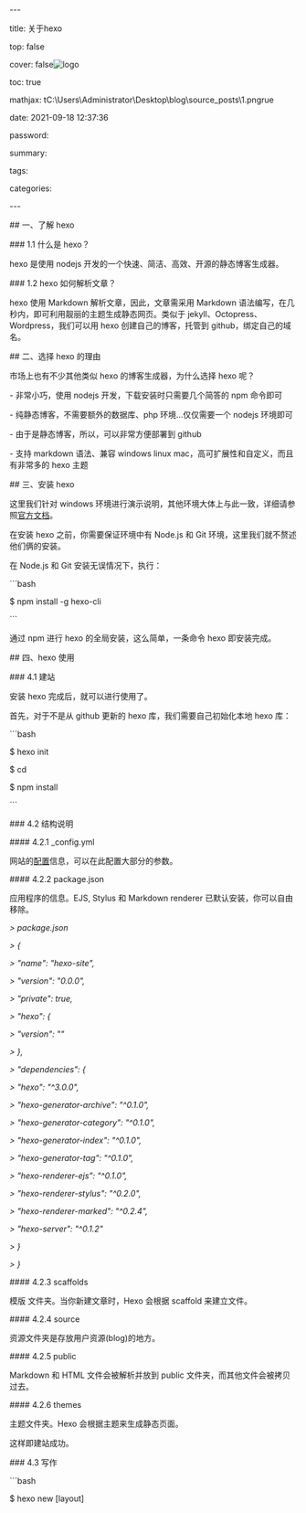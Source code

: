 \---

title: 关于hexo

top: false

cover: false![logo](C:\Users\Administrator\Desktop\logo.png)

toc: true

mathjax: tC:\Users\Administrator\Desktop\blog\source\_posts\1.pngrue

date: 2021-09-18 12:37:36

password:

summary:

tags:

categories:

\---



\## 一、了解 hexo



\### 1.1 什么是 hexo？



hexo 是使用 nodejs 开发的一个快速、简洁、高效、开源的静态博客生成器。



\### 1.2 hexo 如何解析文章？



hexo 使用 Markdown 解析文章，因此，文章需采用 Markdown 语法编写，在几秒内，即可利用靓丽的主题生成静态网页。类似于 jekyll、Octopress、Wordpress，我们可以用 hexo 创建自己的博客，托管到 github，绑定自己的域名。



\## 二、选择 hexo 的理由



市场上也有不少其他类似 hexo 的博客生成器，为什么选择 hexo 呢？



\- 非常小巧，使用 nodejs 开发，下载安装时只需要几个简答的 npm 命令即可



\- 纯静态博客，不需要额外的数据库、php 环境…仅仅需要一个 nodejs 环境即可



\- 由于是静态博客，所以，可以非常方便部署到 github



\- 支持 markdown 语法、兼容 windows linux mac，高可扩展性和自定义，而且有非常多的 hexo 主题



\## 三、安装 hexo



这里我们针对 windows 环境进行演示说明，其他环境大体上与此一致，详细请参照[官方文档](https://hexo.io/zh-cn/docs/index.html)。



在安装 hexo 之前，你需要保证环境中有 Node.js 和 Git 环境，这里我们就不赘述他们俩的安装。



在 Node.js 和 Git 安装无误情况下，执行：



\```bash

$ npm install -g hexo-cli

\```



通过 npm 进行 hexo 的全局安装，这么简单，一条命令 hexo 即安装完成。



\## 四、hexo 使用



\### 4.1 建站



安装 hexo 完成后，就可以进行使用了。



首先，对于不是从 github 更新的 hexo 库，我们需要自己初始化本地 hexo 库：



\```bash

$ hexo init <folder>

$ cd <folder>

$ npm install

\```



\### 4.2 结构说明



\#### 4.2.1 \_config.yml



网站的[配置](https://hexo.io/docs/configuration.html)信息，可以在此配置大部分的参数。



\#### 4.2.2 package.json



应用程序的信息。EJS, Stylus 和 Markdown renderer 已默认安装，你可以自由移除。



*> package.json*

*> {*

*> "name": "hexo-site",*

*> "version": "0.0.0",*

*> "private": true,*

*> "hexo": {*

*> "version": ""*

*> },*

*> "dependencies": {*

*> "hexo": "^3.0.0",*

*> "hexo-generator-archive": "^0.1.0",*

*> "hexo-generator-category": "^0.1.0",*

*> "hexo-generator-index": "^0.1.0",*

*> "hexo-generator-tag": "^0.1.0",*

*> "hexo-renderer-ejs": "^0.1.0",*

*> "hexo-renderer-stylus": "^0.2.0",*

*> "hexo-renderer-marked": "^0.2.4",*

*> "hexo-server": "^0.1.2"*

*> }*

*> }*



\#### 4.2.3 scaffolds



模版 文件夹。当你新建文章时，Hexo 会根据 scaffold 来建立文件。



\#### 4.2.4 source



资源文件夹是存放用户资源(blog)的地方。



\#### 4.2.5 public



Markdown 和 HTML 文件会被解析并放到 public 文件夹，而其他文件会被拷贝过去。



\#### 4.2.6 themes



主题文件夹。Hexo 会根据主题来生成静态页面。



这样即建站成功。



\### 4.3 写作



\```bash

$ hexo new [layout] <title>

\```



这条命令用来创建一篇新文章，用 hexo new 创建的文章格式是 md，和普通 markdown 文档不一样，它包含了当前 layout 提供的头部模板，如 post layout 布局的文章，顶部会出现：



*> — —*

*> title: Hexo 介绍及常用安装使用*

*> date: 2016-11-27 21:59:22*

*> tags: hexo*

*> — —*



在\_config.yml 中会有 default_layout 这个参数，默认是 post，也就是说不加 layout 参数时，new 出来的文章使用 post 布局。当然，default_layout 可以根据自己的需要进行更改。

Hexo 有三种默认布局：post、page 和 draft，它们分别对应不同的路径，而你自定义的其他布局和 post 相同，都将储存到 source/\_posts 文件夹。



\#### 4.3.1 layout



Hexo 有三种默认布局：post、page 和 draft，它们分别对应不同的路径，而你自定义的其他布局和 post 相同，都将储存到 source/\_posts 文件夹。



| 布局 |   路径    |

| :---: | :-------------: |

| post | source/\_posts |

| page |   source   |

| draft | source/\_drafts |



\#### 4.3.2 文件名称



Hexo 默认以标题做为文件名称，但你可以编辑\_config.yml 中的 new_post_name 参数来改变默认的文件名称，举例来说，设为 :year-:month-:day-:title.md 可让您更方便的通过日期来管理文章。



|  变量  |        描述        |

| :------: | :--------------------------------: |

| :title | 标题（小写，空格将会被替换为短杠） |

| :year  |   建立的年份，比如， 2016    |

| :month | 建立的月份（有前导零），比如， 04 |

| :i_month | 建立的月份（无前导零），比如， 4 |

|  :day  | 建立的日期（有前导零），比如， 07 |

| :i_day | 建立的日期（无前导零），比如， 7 |



文件创建成功，剩下的就是用 markdown 语法进行愉快的创作了！



![1](C:\Users\Administrator\Desktop\1.png)